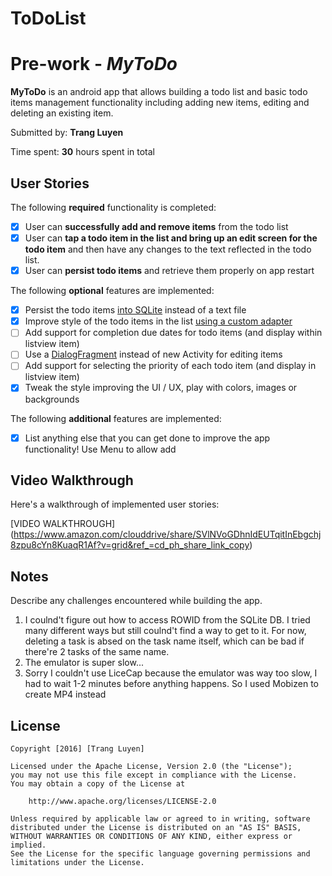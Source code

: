 # ToDoList
# Pre-work - *MyToDo*

**MyToDo** is an android app that allows building a todo list and basic todo items management functionality including adding new items, editing and deleting an existing item.

Submitted by: **Trang Luyen**

Time spent: **30** hours spent in total

## User Stories

The following **required** functionality is completed:

* [X] User can **successfully add and remove items** from the todo list
* [X] User can **tap a todo item in the list and bring up an edit screen for the todo item** and then have any changes to the text reflected in the todo list.
* [X] User can **persist todo items** and retrieve them properly on app restart

The following **optional** features are implemented:

* [X] Persist the todo items [into SQLite](http://guides.codepath.com/android/Persisting-Data-to-the-Device#sqlite) instead of a text file
* [X] Improve style of the todo items in the list [using a custom adapter](http://guides.codepath.com/android/Using-an-ArrayAdapter-with-ListView)
* [ ] Add support for completion due dates for todo items (and display within listview item)
* [ ] Use a [DialogFragment](http://guides.codepath.com/android/Using-DialogFragment) instead of new Activity for editing items
* [ ] Add support for selecting the priority of each todo item (and display in listview item)
* [x] Tweak the style improving the UI / UX, play with colors, images or backgrounds

The following **additional** features are implemented:

* [X] List anything else that you can get done to improve the app functionality!
Use Menu to allow add

## Video Walkthrough 

Here's a walkthrough of implemented user stories:

[VIDEO WALKTHROUGH] (https://www.amazon.com/clouddrive/share/SVlNVoGDhnIdEUTqitInEbgchj8zpu8cYn8KuaqR1Af?v=grid&ref_=cd_ph_share_link_copy)


## Notes

Describe any challenges encountered while building the app.
1. I coulnd't figure out how to access ROWID from the SQLite DB. I tried many different ways but still coulnd't find a way to get to it.
For now, deleting a task is absed on the task name itself, which can be bad if there're 2 tasks of the same name. 
2. The emulator is super slow...
3. Sorry I couldn't use LiceCap because the emulator was way too slow, I had to wait 1-2 minutes before anything happens. 
So I used Mobizen to create MP4 instead

## License

    Copyright [2016] [Trang Luyen]

    Licensed under the Apache License, Version 2.0 (the "License");
    you may not use this file except in compliance with the License.
    You may obtain a copy of the License at

        http://www.apache.org/licenses/LICENSE-2.0

    Unless required by applicable law or agreed to in writing, software
    distributed under the License is distributed on an "AS IS" BASIS,
    WITHOUT WARRANTIES OR CONDITIONS OF ANY KIND, either express or implied.
    See the License for the specific language governing permissions and
    limitations under the License.
